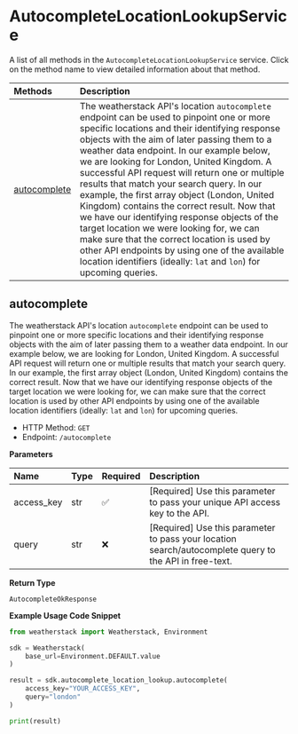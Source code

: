 # AutocompleteLocationLookupService

A list of all methods in the `AutocompleteLocationLookupService` service. Click on the method name to view detailed information about that method.

| Methods                       | Description                                                                                                                                                                                                                                                                                                                                                                                                                                                                                                                                                                                                                                                                                                                                               |
| :---------------------------- | :-------------------------------------------------------------------------------------------------------------------------------------------------------------------------------------------------------------------------------------------------------------------------------------------------------------------------------------------------------------------------------------------------------------------------------------------------------------------------------------------------------------------------------------------------------------------------------------------------------------------------------------------------------------------------------------------------------------------------------------------------------- |
| [autocomplete](#autocomplete) | The weatherstack API's location `autocomplete` endpoint can be used to pinpoint one or more specific locations and their identifying response objects with the aim of later passing them to a weather data endpoint. In our example below, we are looking for London, United Kingdom. A successful API request will return one or multiple results that match your search query. In our example, the first array object (London, United Kingdom) contains the correct result. Now that we have our identifying response objects of the target location we were looking for, we can make sure that the correct location is used by other API endpoints by using one of the available location identifiers (ideally: `lat` and `lon`) for upcoming queries. |

## autocomplete

The weatherstack API's location `autocomplete` endpoint can be used to pinpoint one or more specific locations and their identifying response objects with the aim of later passing them to a weather data endpoint. In our example below, we are looking for London, United Kingdom. A successful API request will return one or multiple results that match your search query. In our example, the first array object (London, United Kingdom) contains the correct result. Now that we have our identifying response objects of the target location we were looking for, we can make sure that the correct location is used by other API endpoints by using one of the available location identifiers (ideally: `lat` and `lon`) for upcoming queries.

- HTTP Method: `GET`
- Endpoint: `/autocomplete`

**Parameters**

| Name       | Type | Required | Description                                                                                            |
| :--------- | :--- | :------- | :----------------------------------------------------------------------------------------------------- |
| access_key | str  | ✅       | [Required] Use this parameter to pass your unique API access key to the API.                           |
| query      | str  | ❌       | [Required] Use this parameter to pass your location search/autocomplete query to the API in free-text. |

**Return Type**

`AutocompleteOkResponse`

**Example Usage Code Snippet**

```python
from weatherstack import Weatherstack, Environment

sdk = Weatherstack(
    base_url=Environment.DEFAULT.value
)

result = sdk.autocomplete_location_lookup.autocomplete(
    access_key="YOUR_ACCESS_KEY",
    query="london"
)

print(result)
```

<!-- This file was generated by liblab | https://liblab.com/ -->
